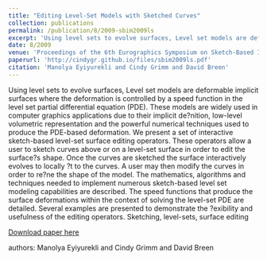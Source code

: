 ```yaml
---
title: "Editing Level-Set Models with Sketched Curves"
collection: publications
permalink: /publication/8/2009-sbim2009ls
excerpt: 'Using level sets to evolve surfaces, Level set models are deformable implicit surfaces where the deformation is controlled by a speed function in the level set partial differential equation (PDE). These models are widely used in computer graphics applications due to their implicit de?nition,  low-level volumetric representation and the powerful numerical techniques used to produce the PDE-based deformation. We present a set of interactive sketch-based level-set surface editing operators. These operators allow a user to sketch curves above or on a level-set surface in order to edit the surface?s shape. Once the curves are sketched the surface interactively evolves to locally ?t to the curves. A user may then modify the curves in order to re?ne the shape of the model. The mathematics,  algorithms and techniques needed to implement numerous sketch-based level set modeling capabilities are described. The speed functions that produce the surface deformations within the context of solving the level-set PDE are detailed. Several examples are presented to demonstrate the ?exibility and usefulness of the editing operators.  Sketching,  level-sets,  surface editing, '
date: 8/2009
venue: 'Proceedings of the 6th Eurographics Symposium on Sketch-Based Interfaces and Modeling'
paperurl: 'http://cindygr.github.io/files/sbim2009ls.pdf'
citation: 'Manolya Eyiyurekli and Cindy Grimm and David Breen'
---
```

Using level sets to evolve surfaces, Level set models are deformable implicit surfaces where the deformation is controlled by a speed function in the level set partial differential equation (PDE). These models are widely used in computer graphics applications due to their implicit de?nition,  low-level volumetric representation and the powerful numerical techniques used to produce the PDE-based deformation. We present a set of interactive sketch-based level-set surface editing operators. These operators allow a user to sketch curves above or on a level-set surface in order to edit the surface?s shape. Once the curves are sketched the surface interactively evolves to locally ?t to the curves. A user may then modify the curves in order to re?ne the shape of the model. The mathematics,  algorithms and techniques needed to implement numerous sketch-based level set modeling capabilities are described. The speed functions that produce the surface deformations within the context of solving the level-set PDE are detailed. Several examples are presented to demonstrate the ?exibility and usefulness of the editing operators.  Sketching,  level-sets,  surface editing

[Download paper here](http://cindygr.github.io/files/sbim2009ls.pdf)

authors: Manolya Eyiyurekli and Cindy Grimm and David Breen